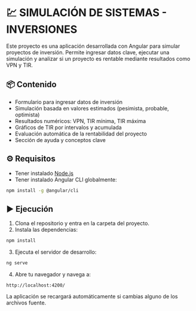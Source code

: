 # 💹 SIMULACIÓN DE SISTEMAS - INVERSIONES

Este proyecto es una aplicación desarrollada con Angular para simular proyectos de inversión. Permite ingresar datos clave, ejecutar una simulación y analizar si un proyecto es rentable mediante resultados como VPN y TIR.

## 📦 Contenido

- Formulario para ingresar datos de inversión
- Simulación basada en valores estimados (pesimista, probable, optimista)
- Resultados numéricos: VPN, TIR mínima, TIR máxima
- Gráficos de TIR por intervalos y acumulada
- Evaluación automática de la rentabilidad del proyecto
- Sección de ayuda y conceptos clave

## ⚙️ Requisitos

- Tener instalado [Node.js](https://nodejs.org/)
- Tener instalado Angular CLI globalmente:

```bash
npm install -g @angular/cli
```

## ▶️ Ejecución

1. Clona el repositorio y entra en la carpeta del proyecto.
2. Instala las dependencias:

```bash
npm install
```

3. Ejecuta el servidor de desarrollo:

```bash
ng serve
```

4. Abre tu navegador y navega a:

```
http://localhost:4200/
```

La aplicación se recargará automáticamente si cambias alguno de los archivos fuente.